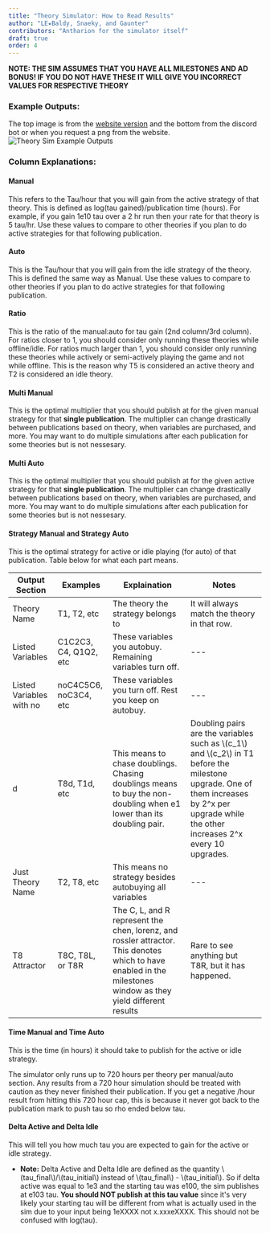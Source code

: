 ```yaml
---
title: "Theory Simulator: How to Read Results"
author: "LE★Baldy, Snaeky, and Gaunter"
contributors: "Antharion for the simulator itself"
draft: true
order: 4
---
```


**NOTE: THE SIM ASSUMES THAT YOU HAVE ALL MILESTONES AND AD BONUS! IF YOU DO NOT HAVE THESE IT WILL GIVE YOU INCORRECT VALUES FOR RESPECTIVE THEORY**

### Example Outputs:
The top image is from the [website version](https://bit.ly/anthsim) and the bottom from the discord bot or when you request a png from the website.
![Theory Sim Example Outputs](/images/TheorySimExampleOutputs.png)

### Column Explanations:
#### Manual
This refers to the Tau/hour that you will gain from the active strategy of that theory. 
This is defined as log(tau gained)/publication time (hours). 
For example, if you gain 1e10 tau over a 2 hr run then your rate for that theory is 5 tau/hr.
Use these values to compare to other theories if you plan to do active strategies for that following publication.

#### Auto
This is the Tau/hour that you will gain from the idle strategy of the theory. 
This is defined the same way as Manual.
Use these values to compare to other theories if you plan to do active strategies for that following publication.

#### Ratio
This is the ratio of the manual:auto for tau gain (2nd column/3rd column). 
For ratios closer to 1, you should consider only running these theories while offline/idle.
For ratios much larger than 1, you should consider only running these theories while actively or semi-actively playing the game and not while offline. 
This is the reason why T5 is considered an active theory and T2 is considered an idle theory.

#### Multi Manual
This is the optimal multiplier that you should publish at for the given manual strategy for that **single publication**. 
The multiplier can change drastically between publications based on theory, when variables are purchased, and more.
You may want to do multiple simulations after each publication for some theories but is not nessesary.

#### Multi Auto
This is the optimal multiplier that you should publish at for the given active strategy for that **single publication**. 
The multiplier can change drastically between publications based on theory, when variables are purchased, and more.
You may want to do multiple simulations after each publication for some theories but is not nessesary.

#### Strategy Manual and Strategy Auto
This is the optimal strategy for active or idle playing (for auto) of that publication. Table below for what each part means.

Output Section | Examples | Explaination | Notes
| --- | --- | --- | --- |
Theory Name | T1, T2, etc | The theory the strategy belongs to | It will always match the theory in that row.
Listed Variables | C1C2C3, C4, Q1Q2, etc | These variables you autobuy. Remaining variables turn off. | ---
Listed Variables with no | noC4C5C6, noC3C4, etc | These variables you turn off. Rest you keep on autobuy. | ---
d | T8d, T1d, etc | This means to chase doublings. Chasing doublings means to buy the non-doubling when e1 lower than its doubling pair. | Doubling pairs are the variables such as \\(c_1\\) and \\(c_2\\) in T1 before the milestone upgrade. One of them increases by 2^x per upgrade while the other increases 2^x every 10 upgrades. 
Just Theory Name | T2, T8, etc | This means no strategy besides autobuying all variables | ---
T8  Attractor | T8C, T8L, or T8R | The C, L, and R represent the chen, lorenz, and rossler attractor. This denotes which to have enabled in the milestones window as they yield different results | Rare to see anything but T8R, but it has happened.

#### Time Manual and Time Auto
This is the time (in hours) it should take to publish for the active or idle strategy.

The simulator only runs up to 720 hours per theory per manual/auto section. 
Any results from a 720 hour simulation should be treated with caution as they never finished their publication.
If you get a negative /hour result from hitting this 720 hour cap, this is because it never got back to the publication mark to push tau so rho ended below tau.

#### Delta Active and Delta Idle
This will tell you how much tau you are expected to gain for the active or idle strategy. 

- **Note:** Delta Active and Delta Idle are defined as the quantity \\(tau_final\\)/\\(tau_initial\\) instead of \\(tau_final\\) - \\(tau_initial\\). 
So if delta active was equal to 1e3 and the starting tau was e100, the sim publishes at e103 tau. 
**You should NOT publish at this tau value** since it's very likely your starting tau will be different from what is actually used in the sim due to your input being 1eXXXX not x.xxxeXXXX. 
This should not be confused with log(tau).
